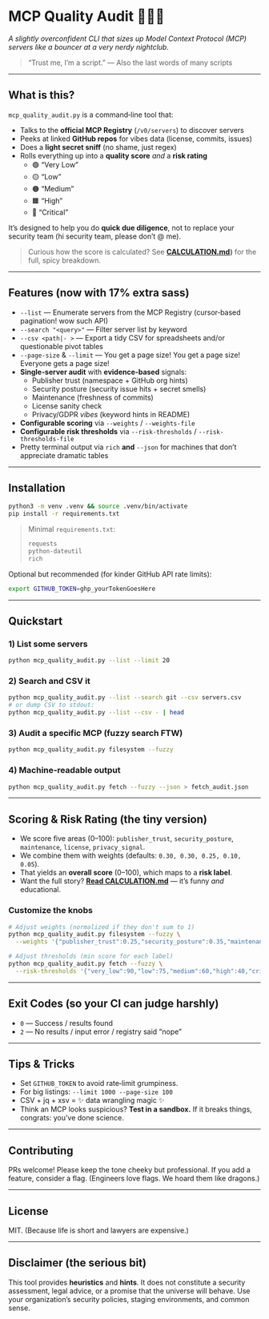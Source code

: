 # MCP Quality Audit 🕵️‍♀️✨
*A slightly overconfident CLI that sizes up Model Context Protocol (MCP) servers like a bouncer at a very nerdy nightclub.*

> “Trust me, I’m a script.” — Also the last words of many scripts

---

## What is this?
`mcp_quality_audit.py` is a command‑line tool that:
- Talks to the **official MCP Registry** (`/v0/servers`) to discover servers
- Peeks at linked **GitHub repos** for vibes data (license, commits, issues)
- Does a **light secret sniff** (no shame, just regex)
- Rolls everything up into a **quality score** *and* a **risk rating**
  - 🟢 “Very Low”
  - 🟡 “Low”
  - 🟠 “Medium”
  - 🟧 “High”
  - 🔴 “Critical”

It’s designed to help you do **quick due diligence**, not to replace your security team (hi security team, please don’t @ me).

> Curious how the score is calculated? See **[CALCULATION.md](https://github.com/gmartijn/mcp-quality-audit/blob/main/calculation.md))** for the full, spicy breakdown.

---

## Features (now with 17% extra sass)
- `--list` — Enumerate servers from the MCP Registry (cursor‑based pagination! wow such API)
- `--search "<query>"` — Filter server list by keyword
- `--csv <path|- >` — Export a tidy CSV for spreadsheets and/or questionable pivot tables
- `--page-size` & `--limit` — You get a page size! You get a page size! Everyone gets a page size!
- **Single‑server audit** with **evidence‑based** signals:
  - Publisher trust (namespace + GitHub org hints)
  - Security posture (security issue hits + secret smells)
  - Maintenance (freshness of commits)
  - License sanity check
  - Privacy/GDPR *vibes* (keyword hints in README)
- **Configurable scoring** via `--weights` / `--weights-file`
- **Configurable risk thresholds** via `--risk-thresholds` / `--risk-thresholds-file`
- Pretty terminal output via `rich` **and** `--json` for machines that don’t appreciate dramatic tables

---

## Installation
```bash
python3 -m venv .venv && source .venv/bin/activate
pip install -r requirements.txt
```

> Minimal `requirements.txt`:
> ```txt
> requests
> python-dateutil
> rich
> ```

Optional but recommended (for kinder GitHub API rate limits):
```bash
export GITHUB_TOKEN=ghp_yourTokenGoesHere
```

---

## Quickstart

### 1) List some servers
```bash
python mcp_quality_audit.py --list --limit 20
```

### 2) Search and CSV it
```bash
python mcp_quality_audit.py --list --search git --csv servers.csv
# or dump CSV to stdout:
python mcp_quality_audit.py --list --csv - | head
```

### 3) Audit a specific MCP (fuzzy search FTW)
```bash
python mcp_quality_audit.py filesystem --fuzzy
```

### 4) Machine‑readable output
```bash
python mcp_quality_audit.py fetch --fuzzy --json > fetch_audit.json
```

---

## Scoring & Risk Rating (the tiny version)
- We score five areas (0–100): `publisher_trust`, `security_posture`, `maintenance`, `license`, `privacy_signal`.
- We combine them with weights (defaults: `0.30, 0.30, 0.25, 0.10, 0.05`).
- That yields an **overall score** (0–100), which maps to a **risk label**.
- Want the full story? **[Read CALCULATION.md](./CALCULATION.md)** — it’s funny *and* educational.

### Customize the knobs
```bash
# Adjust weights (normalized if they don't sum to 1)
python mcp_quality_audit.py filesystem --fuzzy \
  --weights '{"publisher_trust":0.25,"security_posture":0.35,"maintenance":0.25,"license":0.10,"privacy_signal":0.05}'

# Adjust thresholds (min score for each label)
python mcp_quality_audit.py fetch --fuzzy \
  --risk-thresholds '{"very_low":90,"low":75,"medium":60,"high":40,"critical":0}'
```

---

## Exit Codes (so your CI can judge harshly)
- `0` — Success / results found
- `2` — No results / input error / registry said “nope”

---

## Tips & Tricks
- Set `GITHUB_TOKEN` to avoid rate‑limit grumpiness.
- For big listings: `--limit 1000 --page-size 100`
- CSV + jq + xsv = ✨ data wrangling magic ✨
- Think an MCP looks suspicious? **Test in a sandbox.** If it breaks things,
  congrats: you’ve done science.

---

## Contributing
PRs welcome! Please keep the tone cheeky but professional. If you add a feature,
consider a flag. (Engineers love flags. We hoard them like dragons.)

---

## License
MIT. (Because life is short and lawyers are expensive.)

---

## Disclaimer (the serious bit)
This tool provides **heuristics** and **hints**. It does not constitute a
security assessment, legal advice, or a promise that the universe will behave.
Use your organization’s security policies, staging environments, and common sense.
